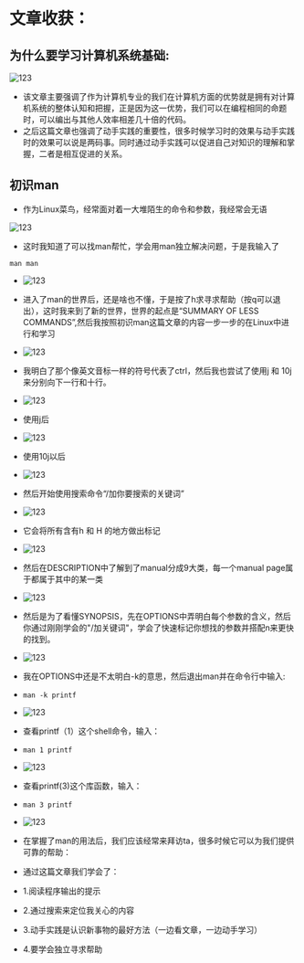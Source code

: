 # 文章收获：

## 为什么要学习计算机系统基础:

![123](article/86.jpg)

- 该文章主要强调了作为计算机专业的我们在计算机方面的优势就是拥有对计算机系统的整体认知和把握，正是因为这一优势，我们可以在编程相同的命题时，可以编出与其他人效率相差几十倍的代码。
- 之后这篇文章也强调了动手实践的重要性，很多时候学习时的效果与动手实践时的效果可以说是两码事。同时通过动手实践可以促进自己对知识的理解和掌握，二者是相互促进的关系。

## 初识man

- 作为Linux菜鸟，经常面对着一大堆陌生的命令和参数，我经常会无语

![123](article/111101.jpg)

- 这时我知道了可以找man帮忙，学会用man独立解决问题，于是我输入了

```
man man
```

- ![123](article/11111.jpg)

- 进入了man的世界后，还是啥也不懂，于是按了h求寻求帮助（按q可以退出），这时我来到了新的世界，世界的起点是“SUMMARY OF LESS COMMANDS”,然后我按照初识man这篇文章的内容一步一步的在Linux中进行和学习

- ![123](article/111102.jpg)

- 我明白了那个像英文音标一样的符号代表了ctrl，然后我也尝试了使用j 和 10j 来分别向下一行和十行。

- ![123](article/11113.jpg)

- 使用j后

- ![123](article/11114.jpg)

- 使用10j以后

- ![123](article/11115.jpg)

- 然后开始使用搜索命令“/加你要搜索的关键词”

- ![123](article/11116.jpg)

- 它会将所有含有h 和 H 的地方做出标记

- ![123](article/111103.jpg)

- 然后在DESCRIPTION中了解到了manual分成9大类，每一个manual page属于都属于其中的某一类

- ![123](article/11117.jpg)

- 然后是为了看懂SYNOPSIS，先在OPTIONS中弄明白每个参数的含义，然后你通过刚刚学会的"/加关键词"，学会了快速标记你想找的参数并搭配n来更快的找到。

- ![123](article/111104.jpg)

- 我在OPTIONS中还是不太明白-k的意思，然后退出man并在命令行中输入:

- ```
  man -k printf

- ![123](article/111112.jpg)

- 查看printf（1）这个shell命令，输入：

- ```
  man 1 printf

- ![123](article/111113.jpg)

- 查看printf(3)这个库函数，输入：

- ```
  man 3 printf

- ![123](article/111111.jpg)

- 在掌握了man的用法后，我们应该经常来拜访ta，很多时候它可以为我们提供可靠的帮助：

- 通过这篇文章我们学会了：

- 1.阅读程序输出的提示

- 2.通过搜索来定位我关心的内容

- 3.动手实践是认识新事物的最好方法（一边看文章，一边动手学习）

- 4.要学会独立寻求帮助